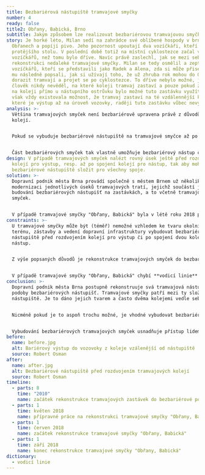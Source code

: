 ```yaml
---
title: Bezbariérová nástupiště tramvajové smyčky
number: 4
ready: false
title2: Obřany, Babická, Brno
subtitle: Jakým způsobem lze realizovat bezbariérovou tramvajovou smyčku?
story: Je horké léto, Milan sedí na zahrádce své oblíbené hospody v brněnských
  Obřanech a popíjí pivo. Jeho pozornost upoutají dva vozíčkáři, kteří sedí u
  protějšího stolu. V poslední době totiž na místní cyklostezce začal vídat více
  vozíčkářů, než tomu bylo dříve. Navíc právě zaslechl, jak se mezi sebou baví o
  rekonstrukci nedaleké tramvajové smyčky. Milan se tedy osmělil a zeptal se
  vozíčkářů, kteří se představili jako Radek a Alena, zda si může přisednout. Ti
  mu následně popsali, jak si užívají toho, že už zhruba rok mohou do Obřan
  dorazit tramvají a projet se po cyklostezce. To dříve nebylo možné, jelikož
  člověk nikdy nevěděl, na které koleji tramvaj zastaví a pouze pokud zastavila
  na koleji přímo u nástupního ostrůvku bylo možné tuto zastávku využít. Jelikož
  však vždy existovala možnost, že tramvaj zastaví na té vzdálennější koleji, ze
  které je výstup až na úroveň vozovky, raději tuto zastávku vůbec nevyužívali.
analysis: >-
  Většina tramvajových smyček není bezbariérově upravena právě z důvodů větvení
  kolejí.


  Pokud se vybuduje bezbariérové nástupiště na tramvajové smyčce až po rozdvojení kolejí (v případě výstupu) nebo před spojením kolejí (v případě nástupu), slouží zpravidla pouze pro jednu kolej.


  Část bezbariérových smyček tak vlastně umožňuje bezbariérový nástup či výstup pouze z jedné koleje.
design: V případě tramvajových smyček nalézt rovný úsek ještě před rozdvojením
  kolejí pro výstup, resp. až po spojení kolejí pro nástup, tak aby mohlo nové
  bezbariérové nástupiště složit pro všechny spoje.
solution: >-
  Dopravní podnik města Brna provádí společně s městem Brnem už několik let
  modernizaci jednotlivých úseků tramvajových tratí, jejichž součástí je také
  budování bezbariérových nástupišť na zastávkách, a to včetně tramvajových
  smyček.


  V případě tramvajové smyčky "Obřany, Babická" byla v létě roku 2018 provedena rekonstrukce, která umožnila vybudování dvou bezbariérových nástupišť (pro výstup a nástup). Jedná se o nástupiště s nájezdovými rampami, kdy výška nástupní hrany odpovídá normě a vysunutá plošina z tramvaje má předepsaný sklon. Důležitost této rekonstrukce spočívá v tom, že se jedná také o jednu z prvních tramvajových smyček, kde se podařilo vybudovat bezbariérové nástupiště pro výstup v místě před rozdvojením kolejí, resp. bezbariérové nástupiště pro nástup v místě po spojení dvou kolejí. Toto řešení umožňuje využití bezbariérových nástupišť pro všechny spoje, které do smyčky přijíždějí, resp. z ní vyjíždějí (toto například neumožňuje řešení u smyček „Bystrc, Ečerova“ či „Lesná, Čertova rokle“, kde tak v bezbariérovém režimu funguje pouze pravá kolej).
constraints: >-
  U tramvajové smyčky může být (téměř) nemožné vzhledem ke tvaru okolního
  terénu, zástavby a vedení dopravní infrastruktury vybudovat bezbariérová
  nástupiště před rozdvojením kolejí pro výstup či po spojení dvou kolejí pro
  nástup. 


  Z výše popsaných důvodů je rekonstrukce tramvajových smyček do bezbariérové podoby mnohdy finančně nákladnější oproti „klasickým“ tramvajovým zastávkám.


  V případě tramvajové smyčky "Obřany, Babická" chybí **vodicí linie** podél nástupiště (to znamená chybí obrubník mezi nástupištěm a trávníkem).
conclusion: >-
  Dopravní podnik města Brna postupně rekonstruuje svá tramvajová nástupiště do
  podoby bezbariérových nástupišť. Tramvajové smyčky patří mezi ty složitější
  nástupiště. Je to dáno jejich tvarem a často dvěma kolejemi vedle sebe.


  Nicméně pokud je to aspoň trochu možné, je vhodné vybudovat bezbariérová nástupiště pro výstup před rozdvojením kolejím a pro nástup po spojení dvou kolejí.


  Vybudování bezbariérových tramvajových smyček usnadňuje přístup lidem s pohybovými omezeními, ale i rodinám s dětmi do přírody v zázemí měst.
before:
  name: before.jpg
  alt: Bariérový výstup do vozovoky z koleje vzálenější od nástupiště
  source: Robert Osman
after:
  name: after.jpg
  alt: Bezbariérové nástupiště před rozdvojením tramvajových kolejí
  source: Robert Osman
timeline:
  - parts: 8
    time: "2010"
    name: začátek rekonstrukce tramvajových zastávek do bezbariérové podoby
  - parts: 1
    time: květen 2018
    name: přípravné práce na rekonstrukci tramvajové smyčky "Obřany, Babická"
  - parts: 1
    time: červen 2018
    name: začátek rekonstrukce tramvajové smyčky "Obřany, Babická"
  - parts: 1
    time: září 2018
    name: konec rekonstrukce tramvajové smyčky "Obřany, Babická"
dictionary:
  - vodicí linie
---
```

